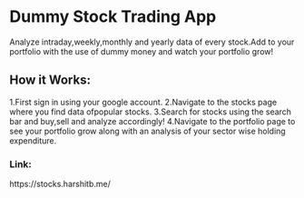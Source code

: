 <h1>Dummy Stock Trading App</h1>
<p>Analyze intraday,weekly,monthly and yearly data of every stock.Add to your portfolio with the use of dummy money and watch your portfolio grow!</p>

<h2>How it Works:</h2>
<div>
  1.First sign in using your google account.
  2.Navigate to the stocks page where you find data ofpopular stocks.
  3.Search for stocks using the search bar and buy,sell and analyze accordingly!
  4.Navigate to the portfolio page to see your portfolio grow along with an analysis of your sector wise holding expenditure.
</div>

<h3>Link:</h3><div>https://stocks.harshitb.me/</div>
